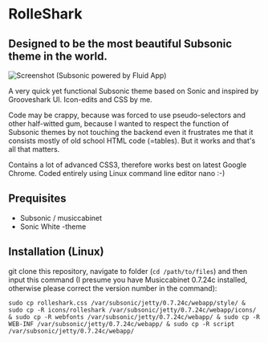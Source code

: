 RolleShark
=========================

Designed to be the most beautiful Subsonic theme in the world.
--------------

![Screenshot (Subsonic powered by Fluid App)](https://raw.githubusercontent.com/ronilaukkarinen/rolleshark-subsonic-theme/master/screenshot.png "Screenshot")

A very quick yet functional Subsonic theme based on Sonic and inspired by Grooveshark UI. Icon-edits and CSS by me.

Code may be crappy, because was forced to use pseudo-selectors and other half-witted gum, because I wanted to respect the function of Subsonic themes by not touching the backend even it frustrates me that it consists mostly of old school HTML code (=tables). But it works and that's all that matters.

Contains a lot of advanced CSS3, therefore works best on latest Google Chrome. Coded entirely using Linux command line editor nano :-)

Prequisites
--------------

- Subsonic / musiccabinet
- Sonic White -theme

Installation (Linux)
--------------

git clone this repository, navigate to folder (`cd /path/to/files`) and then input this command (I presume you have Musiccabinet 0.7.24c installed, otherwise please correct the version number in the command):

	sudo cp rolleshark.css /var/subsonic/jetty/0.7.24c/webapp/style/ & sudo cp -R icons/rolleshark /var/subsonic/jetty/0.7.24c/webapp/icons/ & sudo cp -R webfonts /var/subsonic/jetty/0.7.24c/webapp/ & sudo cp -R WEB-INF /var/subsonic/jetty/0.7.24c/webapp/ & sudo cp -R script /var/subsonic/jetty/0.7.24c/webapp/
